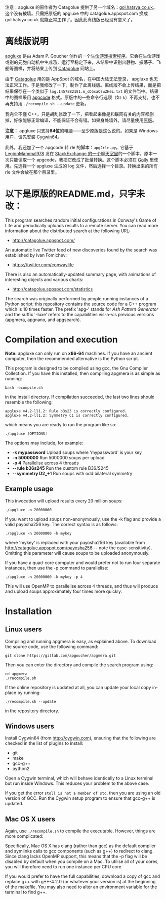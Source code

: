 注意：apgluxe 的原作者为 Catagolue 提供了另一个域名：[gol.hatsya.co.uk](http://catagolue.appspot.com)。这个没有被墙。只需把原版的 apgluxe 中的 catagolue.appspot.com 换成 gol.hatsya.co.uk 就能正常工作了。因此此离线版已经没有意义了。

离线版说明
========

[apgluxe](https://gitlab.com/apgoucher/apgmera) 是由 Adam P. Goucher 创作的一个[生命游戏搜索程序](http://conwaylife.com/wiki/Apgsearch)。它会在生命游戏或别的元胞自动机中生成汤，运行至稳定下来，从结果中识别出静物、振荡子、飞船等图样，并将结果上传到 [Catagolue](http://catagolue.appspot.com) 网站上。

由于 [Catagolue](http://catagolue.appspot.com) 用的是 AppSpot 的域名，在中国大陆无法登录， apgluxe 也无法正常工作。于是我修改了一下，制作了此离线版。离线版不会上传结果，而是把结果保存在一个类似于 `log.1457882181.m_cDbsaQswZHeL.txt` 的文件当中。结果中的图样采用 [apgcode](http://conwaylife.com/wiki/Apgcode) 格式。原版中的一些命令行选项（如`-k`）不再支持。也不再支持用 `./recompile.sh --update` 更新。

我完全不懂 C++，只是胡乱修改了一下，把看起来像是和联网有关的内容都删掉，好像能够正常编译，不能保证不会有错。如果身处墙外，请尽量使用[原版](https://gitlab.com/apgoucher/apgmera)。

**注意：** apgluxe 只支持**64位**的电脑——至少原版是这么说的。如果是 Windows 用户，请先安装 [Cygwin64](http://cygwin.com)。

此外，我还加了一个 apgcode 转 rle 的脚本：`apg2rle.py`。它基于 [LegionMammal978](https://codegolf.stackexchange.com/users/33208/legionmammal978) 发在 [StackExchange 的一个聊天室里](https://chat.stackexchange.com/transcript/42936?m=31253844#31253844)的一个脚本，原本一次只能读取一个 apgcode，我把它改成了批量转换。这个脚本必须在 [Golly](http://golly.sourceforge.net/) 里使用。先选择一个 apgluxe 生成的 log 文件，然后选择一个目录。转换出来的所有 rle 文件会放在那个目录里。

以下是原版的README.md，只字未改：
============================

This program searches random initial configurations in Conway's Game
of Life and periodically uploads results to a remote server. You can
read more information about the distributed search at the following URL:

- http://catagolue.appspot.com/

An automatic live Twitter feed of new discoveries found by the search
was established by Ivan Fomichev:

- https://twitter.com/conwaylife

There is also an automatically-updated summary page, with animations
of interesting objects and various charts:

- http://catagolue.appspot.com/statistics

The search was originally performed by people running instances of
a Python script; this repository contains the source code for a C++
program which is 10 times faster. The prefix 'apg-' stands for _Ash
Pattern Generator_ and the suffix '-luxe' refers to the capabilities
vis-a-vis previous versions (apgmera, apgnano, and apgsearch).

Compilation and execution
=========================

**Note:** apgluxe can only run on **x86-64** machines. If you have an
ancient computer, then the recommended alternative is the Python
script.

This program is designed to be compiled using gcc, the Gnu Compiler
Collection. If you have this installed, then compiling apgmera is as
simple as running:

    bash recompile.sh

in the install directory. If compilation succeeded, the last two lines
should resemble the following:

    apgluxe v4.2-ll1.2: Rule b3s23 is correctly configured.
    apgluxe v4.2-ll1.2: Symmetry C1 is correctly configured.

which means you are ready to run the program like so:

    ./apgluxe [OPTIONS]

The options may include, for example:

- **-k mypassword**      Upload soups where 'mypassword' is your key
- **-n 5000000**         Run 5000000 soups per upload
- **-p 4**               Parallelise across 4 threads
- **--rule b36s245**     Run the custom rule B36/S245
- **--symmetry D2_+1**   Run soups with odd bilateral symmetry

Example usage
-------------

This invocation will upload results every 20 million soups:

    ./apgluxe -n 20000000

If you want to upload soups non-anonymously, use the -k flag and
provide a valid payosha256 key. The correct syntax is as follows:

    ./apgluxe -n 20000000 -k mykey

where 'mykey' is replaced with your payosha256 key (available from
http://catagolue.appspot.com/payosha256 -- note the case-sensitivity).
Omitting this parameter will cause soups to be uploaded anonymously.

If you have a quad-core computer and would prefer not to run four
separate instances, then use the -p command to parallelise:

    ./apgluxe -n 20000000 -k mykey -p 4

This will use OpenMP to parallelise across 4 threads, and thus will
produce and upload soups approximately four times more quickly.

Installation
============

Linux users
-----------

Compiling and running apgmera is easy, as explained above. To download
the source code, use the following command:

    git clone https://gitlab.com/apgoucher/apgmera.git

Then you can enter the directory and compile the search program using:

    cd apgmera
    ./recompile.sh

If the online repository is updated at all, you can update your local
copy in-place by running:

    ./recompile.sh --update

in the repository directory.

Windows users
-------------

Install Cygwin64 (from http://cygwin.com), ensuring that the following
are checked in the list of plugins to install:

 - git
 - make
 - gcc-g++
 - python2

Open a Cygwin terminal, which will behave identically to a Linux terminal
but run inside Windows. This reduces your problem to the above case.

If you get the error `stoll is not a member of std`, then you are using an
old version of GCC. Run the Cygwin setup program to ensure that gcc-g++ is
updated.

Mac OS X users
--------------

Again, use `./recompile.sh` to compile the executable. However, things are
more complicated:

Specifically, Mac OS X has clang (rather than gcc) as the default
compiler and symlinks calls to gcc components (such as g++) to redirect
to clang. Since clang lacks OpenMP support, this means that the -p flag
will be disabled by default when you compile on a Mac. To utilise all of
your cores, you will therefore need to run one instance per CPU core.

If you would prefer to have the full capabilities, download a copy of gcc
and replace g++ with g++-4.2.0 (or whatever your version is) at the
beginning of the makefile. You may also need to alter an environment
variable for the terminal to find g++.
